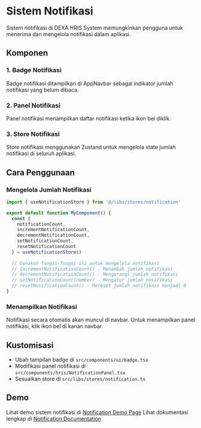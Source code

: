 # Sistem Notifikasi

Sistem notifikasi di DEXA HRIS System memungkinkan pengguna untuk menerima dan mengelola notifikasi dalam aplikasi.

## Komponen

### 1. Badge Notifikasi
Badge notifikasi ditampilkan di AppNavbar sebagai indikator jumlah notifikasi yang belum dibaca.

### 2. Panel Notifikasi
Panel notifikasi menampilkan daftar notifikasi ketika ikon bel diklik.

### 3. Store Notifikasi
Store notifikasi menggunakan Zustand untuk mengelola state jumlah notifikasi di seluruh aplikasi.

## Cara Penggunaan

### Mengelola Jumlah Notifikasi
```typescript
import { useNotificationStore } from '@/libs/stores/notification'

export default function MyComponent() {
  const { 
    notificationCount, 
    incrementNotificationCount, 
    decrementNotificationCount,
    setNotificationCount,
    resetNotificationCount
  } = useNotificationStore()
  
  // Gunakan fungsi-fungsi ini untuk mengelola notifikasi
  // incrementNotificationCount() - Menambah jumlah notifikasi
  // decrementNotificationCount() - Mengurangi jumlah notifikasi
  // setNotificationCount(number) - Mengatur jumlah notifikasi
  // resetNotificationCount() - Mereset jumlah notifikasi menjadi 0
}
```

### Menampilkan Notifikasi
Notifikasi secara otomatis akan muncul di navbar. Untuk menampilkan panel notifikasi, klik ikon bel di kanan navbar.

## Kustomisasi
- Ubah tampilan badge di `src/components/ui/badge.tsx`
- Modifikasi panel notifikasi di `src/components/hris/NotificationPanel.tsx`
- Sesuaikan store di `src/libs/stores/notification.ts`

## Demo
Lihat demo sistem notifikasi di [Notification Demo Page](/notification-demo)
Lihat dokumentasi lengkap di [Notification Documentation](/docs/notification)
